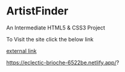 # ArtistFinder

An Intermediate HTML5 &amp; CSS3 Project

To Visit the site click the below link

<a href="https://eclectic-brioche-6522be.netlify.app/?" target="_blank">external link</a>

https://eclectic-brioche-6522be.netlify.app/?
